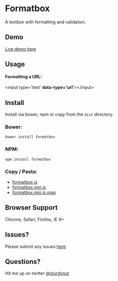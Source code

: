 # Formatbox
A textbox with formatting and validation.

## Demo
[Live demo here](http://formatbox.herokuapp.com/)

## Usage

#### Formatting a URL:

  &lt;input type=&#39;text&#39; **data-type=&#39;url&#39;**&gt;&lt;/input&gt;

## Install
Install via bower, npm or copy from the `dist` directory.

### Bower:

    bower install formatbox

### NPM:

    npm install formatbox

### Copy / Pasta:

* [formatbox.js](https://github.com/sturdynut/formatbox/raw/master/dist/formatbox.js)
* [formatbox.min.js](https://github.com/sturdynut/formatbox/raw/master/dist/formatbox.min.js)
* [formatbox.min.js.map](https://github.com/sturdynut/formatbox/raw/master/dist/formatbox.min.js.map)

## Browser Support
Chrome, Safari, Firefox, IE 9+

## Issues?
Please submit any issues [here](https://github.com/sturdynut/formatbox/issues).

## Questions?
Hit me up on twitter [@sturdynut](https://twitter.com/sturdynut)
